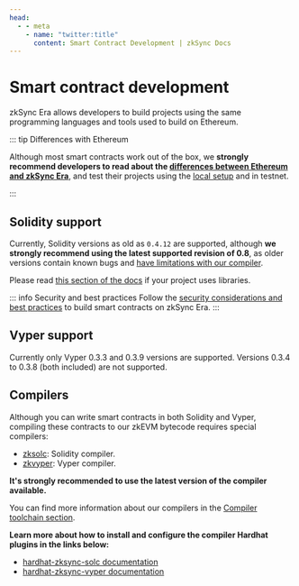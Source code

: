 ```yaml
---
head:
  - - meta
    - name: "twitter:title"
      content: Smart Contract Development | zkSync Docs
---
```


# Smart contract development

zkSync Era allows developers to build projects using the same programming languages and tools used to build on Ethereum.

::: tip Differences with Ethereum

Although most smart contracts work out of the box, we **strongly recommend developers to read about the [differences between Ethereum and zkSync Era](./differences-with-ethereum.md)**, and test their projects using the [local setup](../test-and-debug/README.md) and in testnet.

:::

## Solidity support

Currently, Solidity versions as old as `0.4.12` are supported, although **we strongly recommend using the latest supported revision of 0.8**, as older versions contain known bugs and [have limitations with our compiler](../../zk-stack/components/compiler/fe-equivalence/solidity.md#limitations).

Please read [this section of the docs](../../zk-stack/components/compiler/fe-equivalence/solidity.md#using-libraries) if your project uses libraries.

::: info Security and best practices
Follow the [security considerations and best practices](../quick-start/best-practices.md) to build smart contracts on zkSync Era.
:::

## Vyper support

Currently only Vyper 0.3.3 and 0.3.9 versions are supported. Versions 0.3.4 to 0.3.8 (both included) are not supported.

## Compilers

Although you can write smart contracts in both Solidity and Vyper, compiling these contracts to our zkEVM bytecode requires special compilers:

- [zksolc](https://github.com/matter-labs/zksolc-bin): Solidity compiler.
- [zkvyper](https://github.com/matter-labs/zkvyper-bin): Vyper compiler.

**It's strongly recommended to use the latest version of the compiler available.**

You can find more information about our compilers in the [Compiler toolchain section](../../zk-stack/components/compiler/fe-equivalence/README.md).

**Learn more about how to install and configure the compiler Hardhat plugins in the links below:**

- [hardhat-zksync-solc documentation](../tooling/hardhat/hardhat-zksync-solc.md)
- [hardhat-zksync-vyper documentation](../tooling/hardhat/hardhat-zksync-vyper.md)
